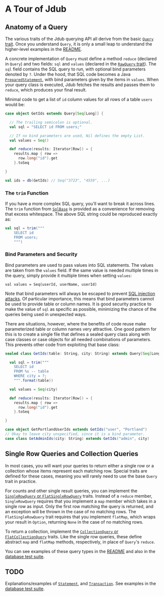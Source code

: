 # A Tour of Jdub

## Anatomy of a Query
The various traits of the Jdub querying API all derive from the basic [`Query` trait](src/main/scala/com/simple/jdub/Query.scala). Once you understand `Query`, it is only a small leap to understand the higher-level examples in the [README](README.md).

A concrete implementation of `Query` must define a method `reduce` (declared in `Query`) and two fields: `sql` and `values` (declared in the [`RawQuery` trait](src/main/scala/com/simple/jdub/RawQuery.scala)). The `sql` field contains the SQL query to run, with optional bind parameters denoted by `?`. Under the hood, that SQL code becomes a Java [`PreparedStatement`](http://docs.oracle.com/javase/tutorial/jdbc/basics/prepared.html), with bind parameters given by the items in `values`. When your query class is executed, Jdub fetches the results and passes them to `reduce`, which produces your final result.

Minimal code to get a list of `id` column values for all rows of a table `users` would be:
```scala
case object GetIds extends Query[Seq[Long]] {

  // The trailing semicolon is optional.
  val sql = "SELECT id FROM users;"

  // If no bind parameters are used, Nil defines the empty List.
  val values = Seq()

  def reduce(results: Iterator[Row]) = {
    results.map { row =>
      row.long("id").get
    }.toSeq

}

val ids = db(GetIds) // Seq("3723", "4559", ...)
```

### The `trim` Function
If you have a more complex SQL query, you'll want to break it across lines. The `trim` function from [`SqlBase`](src/main/scala/com/simple/jdub/SqlBase.scala) is provided as a convenience for removing that excess whitespace. The above SQL string could be reproduced exactly as:
```scala
val sql = trim("""
    SELECT id
    FROM users;
    """)
```

### Bind Parameters and Security
Bind parameters are used to pass values into SQL statements. The values are taken from the `values` field. If the same value is needed multiple times in the query, simply provide it multiple times when setting `values`:

    val values = Seq(userId, userName, userId)

Note that bind parameters will always be escaped to prevent [SQL injection attacks](http://en.wikipedia.org/wiki/SQL_injection). Of particular importance, this means that bind parameters cannot be used to provide table or column names. It is good security practice to make the value of `sql` as specific as possible, minimizing the chance of the queries being used in unexpected ways.

There are situations, however, where the benefits of code reuse make parameterized table or column names very attractive. One good pattern for this is to create a single file that defines a sealed query class along with case classes or case objects for all needed combinations of parameters. This prevents other code from exploiting that base class:
```scala
sealed class GetIds(table: String, city: String) extends Query[Seq[Long]] {

  val sql = trim("""
    SELECT id
    FROM %s -- table
    WHERE city = ?;
    """.format(table))

  val values = Seq(city)

  def reduce(results: Iterator[Row]) = {
    results.map { row =>
      row.long("id").get
    }.toSeq

}

case object GetPortlandUserIds extends GetIds("user", "Portland")
// Okay to leave city unspecified, since it is a bind parameter.
case class GetAdminIds(city: String) extends GetIds("admin", city)
```

## Single Row Queries and Collection Queries
In most cases, you will want your queries to return either a single row or a collection whose items represent each matching row. Special traits are defined for these cases, meaning you will rarely need to use the base `Query` trait in practice.

For counts and other single result queries, you can implement the [`SingleRowQuery` or `FlatSingleRowQuery`](src/main/scala/com/simple/jdub/SingleRowQuery.scala) traits. Instead of a `reduce` member, `SingleRowQuery` requires that you implement a `map` member which takes in a single row as input. Only the first row matching the query is returned, and an exception will be thrown in the case of no matching rows. The `FlatSingleRowQuery` trait requires that you implement `flatMap`, which wraps your result in `Option`, returning `None` in the case of no matching rows.

To return a collection, implement the [`CollectionQuery` or `FlatCollectionQuery`](src/main/scala/com/simple/jdub/SingleRowQuery.scala) traits. Like the single row queries, these define abstract `map` and `flatMap` methods, respectively, in place of `Query`'s `reduce`.

You can see examples of these query types in the [README](README.md) and also in the [database test suite](src/test/scala/com/simple/jdub/tests/DatabaseSpec.scala).

## **TODO**
Explanations/examples of [`Statement`](src/main/scala/com/simple/jdub/Statement.scala), and [`Transaction`](src/main/scala/com/simple/jdub/Transaction.scala). See examples in the [database test suite](src/test/scala/com/simple/jdub/tests/DatabaseSpec.scala).
